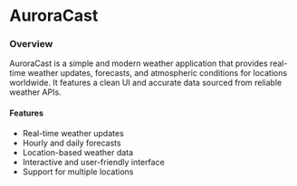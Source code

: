 # AuroraCast

### Overview

AuroraCast is a simple and modern weather application that provides real-time weather updates, forecasts, and atmospheric conditions for locations worldwide. It features a clean UI and accurate data sourced from reliable weather APIs.

#### Features

- Real-time weather updates
- Hourly and daily forecasts
- Location-based weather data
- Interactive and user-friendly interface
- Support for multiple locations
